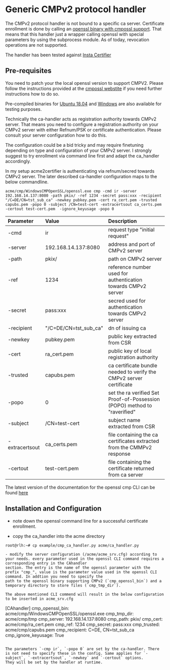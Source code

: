 # Generic CMPv2 protocol handler

The CMPv2 protocol handler is not bound to a specific ca server. Certificate enrollment is done by calling an [openssl binary with cmpossl support](https://github.com/mpeylo/cmpossl/wiki).
That means that this handler just a wrapper calling openssl with special parameters by using the subprocess module.
As of today, revocation operations are not supported.

The handler has been tested against [Insta Certifier](https://www.insta.fi/en/services/cyber-security/insta-certifier)

## Pre-requisites

You need to patch your the local openssl version to support CMPV2. Please follow the instructions provided at the [cmpossl webstite](https://github.com/mpeylo/cmpossl/wiki/Quick-Start)
if you need further instructions  how to do so.

Pre-compiled binaries for [Ubuntu 18.04](UB18CMPOpenSSL.7z) and [Windows](WindowsCMPOpenSSL.zip) are also available for testing purposes.

Technically the ca-handler acts as registration authority towards CMPv2 server. That means you need to configure a registration authority on your CMPv2 server with
either Refnum/PSK or certificate authentication. Please consult your server configuration how to do this.

The configuration could be a bid tricky and may require finetuning depending on type and configuration of your CMPv2 server. I strongly suggest to try enrollment via
command line first and adapt the ca_handler accordingly.

In my setup acme2certifier is authenticating via refnum/secred towards CMPv2 server. The later described ca-handler configuration maps to the below commandline.

```
acme/cmp/WindowsCMPOpenSSL/openssl.exe cmp -cmd ir -server 192.168.14.137:8080 -path pkix/ -ref 1234 -secret pass:xxx -recipient "/C=DE/CN=tst_sub_ca" -newkey pubkey.pem -cert ra_cert.pem -trusted capubs.pem -popo 0 -subject /CN=test-cert -extracertsout ca_certs.pem -certout test-cert.pem  -ignore_keyusage -popo 0
```

| Parameter | Value | Description |
| :-------  | :---- | :---------- |
|-cmd | ir | request type "initial request"|
|-server| 192.168.14.137:8080| address and port of CMPv2 server|
|-path | pkix/ | path on CMPv2 server |
|-ref | 1234 | reference number used for authentication towards CMPv2 server |
|-secret | pass:xxx | secred used for authentication towards CMPv2 server |
|-recipient | "/C=DE/CN=tst_sub_ca" | dn of issuing ca |
|-newkey | pubkey.pem | public key extracted from CSR |
|-cert | ra_cert.pem | public key of local registration authority |
|-trusted | capubs.pem | ca certificate bundle needed to verify the CMPv2 server certificate |
|-popo | 0 | set the ra verified Set Proof-of-Possession (POPO) method to "raverified" |
|-subject | /CN=test-cert | subject name extracted from CSR |
|-extracertsout | ca_certs.pem | file containing the ca certificates extracted from the CMMPv2 response |
|-certout | test-cert.pem | file containing the certificate returned from ca server |

The latest version of the documentation for the openssl cmp CLI can be found [here](https://github.com/mpeylo/cmpossl/blob/cmp/doc/man1/cmp.pod)


## Installation and Configuration

- note down the openssl command line for a successful certificate enrollment.

- copy the ca_handler into the acme directory
```
root@rlh:~# cp example/cmp_ca_handler.py acme/ca_handler.py

- modify the server configuration (/acme/acme_srv.cfg) according to your needs. every parameter used in the openssl CLI command requires a corresponding entry in the CAhandler 
section. The entry is the name of the openssl parameter with the prefix "cmp_", value is the parameter value used in the openssl CLI command. In addtion you need to specify the
path to the openssl binary supporting CMPv2 (`cmp_openssl_bin`) and a temporary directory to store files (`cmp_tmp_dir`).

The above mentioned CLI commend will result in the below configuration to be inserted in acme_srv.cfg 
```
[CAhandler]
cmp_openssl_bin: acme/cmp/WindowsCMPOpenSSL/openssl.exe
cmp_tmp_dir: acme/cmp/tmp
cmp_server: 192.168.14.137:8080
cmp_path: pkix/
cmp_cert: acme/cmp/ra_cert.pem
cmp_ref: 1234 
cmp_secret: pass:xxx
cmp_trusted: acme/cmp/capubs.pem
cmp_recipient: C=DE, CN=tst_sub_ca
cmp_ignore_keyusage: True
```

The parameters `-cmp ir`, `-popo 0` are set by the ca-handler. There is not need to specify these in the config. Same applies for `-subject`, `-extracertsout`, `-newkey` and `-certout` options.
They will be set by the handler at runtime.

